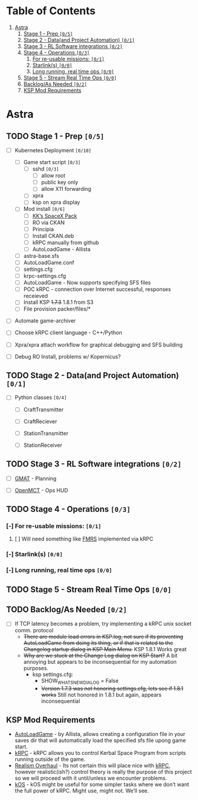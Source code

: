
# Table of Contents

1.  [Astra](#org9e7f3fa)
    1.  [Stage 1 - Prep <code>[0/5]</code>](#orgff92b8f)
    2.  [Stage 2 - Data(and Project Automation) <code>[0/1]</code>](#org5f13e84)
    3.  [Stage 3 - RL Software integrations <code>[0/2]</code>](#org1aafc5f)
    4.  [Stage 4 - Operations <code>[0/3]</code>](#org2b4d709)
        1.  [For re-usable missions: <code>[0/1]</code>](#org2e3f033)
        2.  [Starlink(s) <code>[0/0]</code>](#org06d79f2)
        3.  [Long running, real time ops <code>[0/0]</code>](#org55c1128)
    5.  [Stage 5 - Stream Real Time Ops <code>[0/0]</code>](#org5b167d2)
    6.  [Backlog/As Needed <code>[0/2]</code>](#orgd2094e3)
    7.  [KSP Mod Requirements](#org5119e46)



<a id="org9e7f3fa"></a>

# Astra


<a id="orgff92b8f"></a>

## TODO Stage 1 - Prep <code>[0/5]</code>

-   [ ] Kubernetes Deployment <code>[0/10]</code>
    -   [ ] Game start script <code>[0/3]</code>
        -   [ ] sshd <code>[0/3]</code>
            -   [ ] allow root
            -   [ ] public key only
            -   [ ] allow X11 forwarding
        -   [ ] xpra
        -   [ ] ksp on xpra display
    -   [ ] Mod install <code>[0/6]</code>
        -   [ ] [KK&rsquo;s SpaceX Pack](https://forum.kerbalspaceprogram.com/index.php?/topic/193933-110-kks-spacex-pack-july-06-2020/)
        -   [ ] RO via CKAN
        -   [ ] Principia
        -   [ ] Install CKAN.deb
        -   [ ] kRPC manually from github
        -   [ ] AutoLoadGame - Allista
    -   [ ] astra-base.sfs
    -   [ ] AutoLoadGame.conf
    -   [ ] settings.cfg
    -   [ ] krpc-settings.cfg
    -   [ ] AutoLoadGame - Now supports specifying SFS files
    -   [ ] POC kRPC - connection over Internet successful, responses receieved
    -   [ ] Install KSP <del>1.7.3</del> 1.8.1 from S3
    -   [ ] File provision packer/files/\*
-   [ ] Automate game-archiver
-   [ ] Choose kRPC client language - C++/Python
-   [ ] Xpra/xpra attach workflow for graphical debugging and SFS building
-   [ ] Debug RO Install, problems w/ Kopernicus?


<a id="org5f13e84"></a>

## TODO Stage 2 - Data(and Project Automation) <code>[0/1]</code>

-   [ ] Python classes <code>[0/4]</code>
    -   [ ] CraftTransmitter
    -   [ ] CraftReciever
    -   [ ] StationTransmitter
    -   [ ] StationReceiver


<a id="org1aafc5f"></a>

## TODO Stage 3 - RL Software integrations <code>[0/2]</code>

-   [ ] [GMAT](https://opensource.gsfc.nasa.gov/projects/GMAT/index.php) - Planning
-   [ ] [OpenMCT](https://github.com/nasa/openmct) - Ops HUD


<a id="org2b4d709"></a>

## TODO Stage 4 - Operations <code>[0/3]</code>


<a id="org2e3f033"></a>

### [-] For re-usable missions: <code>[0/1]</code>

1.  [ ] Will need something like [FMRS](https://forum.kerbalspaceprogram.com/index.php?/topic/157214-19x-flight-manager-for-reusable-stages-fmrs-now-with-recoverycontroller-integration/) implemented via kRPC


<a id="org06d79f2"></a>

### [-] Starlink(s) <code>[0/0]</code>


<a id="org55c1128"></a>

### [-] Long running, real time ops <code>[0/0]</code>


<a id="org5b167d2"></a>

## TODO Stage 5 - Stream Real Time Ops <code>[0/0]</code>


<a id="orgd2094e3"></a>

## TODO Backlog/As Needed <code>[0/2]</code>

-   [ ] If TCP latency becomes a problem, try implementing a kRPC unix socket comm. protocol
    -   <del>There are module load errors in KSP.log, not sure if its preventing AutoLoadGame from doing its thing, or if that is related to the Changelog startup dialog in KSP Main Menu.</del> KSP 1.8.1 Works great
    -   <del>Why are we stuck at the Change Log dialog on KSP Start?</del> A bit annoying but appears to be inconsequential for my automation purposes.
        -   ksp settings.cfg:
            -   SHOW<sub>WHATSNEW</sub><sub>DIALOG</sub> = False
            -   <del>Version 1.7.3 was not honoring settings.cfg, lets see if 1.8.1 works</del> Still not honored in 1.8.1 but again, appears inconsequential


<a id="org5119e46"></a>

## KSP Mod Requirements

-   [AutoLoadGame](https://github.com/allista/AutoLoadGame) - by Allista, allows creating a configuration file in your saves dir that will automatically load the specified sfs file upong game start.
-   [kRPC](https://krpc.github.io/krpc/) - kRPC allows you to control Kerbal Space Program from scripts running outside of the game.
-   [Realism Overhaul](https://github.com/KSP-RO/RealismOverhaul/wiki) - Its not certain this will place nice with [kRPC](https://krpc.github.io/krpc/), however realistic(ish?) control theory is really the purpose of this project so we will proceed with it until/unless we encounter problems.
-   [kOS](https://ksp-kos.github.io/KOS/) - kOS might be useful for some simpler tasks where we don&rsquo;t want the full power of kRPC. Might use, might not. We&rsquo;ll see.

